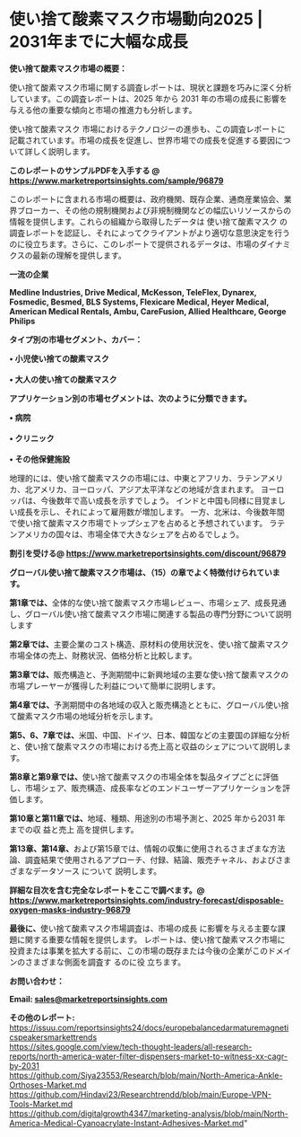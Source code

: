 # 使い捨て酸素マスク市場動向2025 | 2031年までに大幅な成長

<strong><b>使い捨て酸素マスク市場の概要：</b></strong>

使い捨て酸素マスク市場に関する調査レポートは、現状と課題を巧みに深く分析しています。この調査レポートは、2025 年から 2031 年の市場の成長に影響を与える他の重要な傾向と市場の推進力も分析します。

使い捨て酸素マスク 市場におけるテクノロジーの進歩も、この調査レポートに記載されています。市場の成長を促進し、世界市場での成長を促進する要因について詳しく説明します。

<strong>このレポートのサンプルPDFを入手する @ <a href=https://www.marketreportsinsights.com/sample/96879>https://www.marketreportsinsights.com/sample/96879</a></strong>

このレポートに含まれる市場の概要は、政府機関、既存企業、通商産業協会、業界ブローカー、その他の規制機関および非規制機関などの幅広いリソースからの情報を提供します。これらの組織から取得したデータは 使い捨て酸素マスク の調査レポートを認証し、それによってクライアントがより適切な意思決定を行うのに役立ちます。さらに、このレポートで提供されるデータは、市場のダイナミクスの最新の理解を提供します。

<strong>一流の企業</strong>

<strong><b>Medline Industries, Drive Medical, McKesson, TeleFlex, Dynarex, Fosmedic, Besmed, BLS Systems, Flexicare Medical, Heyer Medical, American Medical Rentals, Ambu, CareFusion, Allied Healthcare, George Philips</b></strong>

<strong><b>タイプ別の市場セグメント、カバー：</b></strong>

<strong>• 小児使い捨ての酸素マスク<br><br>• 大人の使い捨ての酸素マスク</strong>

<strong><b>アプリケーション別の市場セグメントは、次のように分類できます。</b></strong>

<strong>• 病院<br><br>• クリニック<br><br>• その他保健施設</strong>

 地理的には、使い捨て酸素マスクの市場には、中東とアフリカ、ラテンアメリカ、北アメリカ、ヨーロッパ、アジア太平洋などの地域が含まれます。 ヨーロッパは、今後数年で高い成長を示すでしょう。 インドと中国も同様に目覚ましい成長を示し、それによって雇用数が増加します。 一方、北米は、今後数年間で使い捨て酸素マスク市場でトップシェアを占めると予想されています。 ラテンアメリカの国々は、市場全体で大きなシェアを占めるでしょう。

<strong>割引を受ける@ <a href=https://www.marketreportsinsights.com/discount/96879>https://www.marketreportsinsights.com/discount/96879</a></strong>

<strong><b>グローバル使い捨て酸素マスク市場は、（15）の章でよく特徴付けられています。</b></strong>

<strong><b>第</b></strong><strong><b>1章では、</b></strong>全体的な使い捨て酸素マスク市場レビュー、市場シェア、成長見通し、グローバル使い捨て酸素マスク市場に関連する製品の専門分野について説明します

<strong><b>第2章では、</b></strong>主要企業のコスト構造、原材料の使用状況を、使い捨て酸素マスク市場全体の売上、財務状況、価格分析と比較します。

<strong><b>第3章では、</b></strong>販売構造と、予測期間中に新興地域の主要な使い捨て酸素マスクの市場プレーヤーが獲得した利益について簡単に説明します。

<strong><b>第4章では、</b></strong>予測期間中の各地域の収入と販売構造とともに、グローバル使い捨て酸素マスク市場の地域分析を示します。

<strong><b>第5、6、7章では、</b></strong>米国、中国、ドイツ、日本、韓国などの主要国の詳細な分析と、使い捨て酸素マスクの市場における売上高と収益のシェアについて説明します。

<strong><b>第8章と第9章では、</b></strong>使い捨て酸素マスクの市場全体を製品タイプごとに評価し、市場シェア、販売構造、成長率などのエンドユーザーアプリケーションを評価します。

<strong><b>第10章と第11章では、</b></strong>地域、種類、用途別の市場予測と、2025 年から2031 年までの収 益と売上 高を提供します。

<strong><b>第13章、第14章、</b></strong>および第15章では、情報の収集に使用されるさまざまな方法論、調査結果で使用されるアプローチ、付録、結論、販売チャネル、およびさまざまなデータソース について 説明します。

<strong>詳細な目次を含む完全なレポートをここで調べます。@ <a href=https://www.marketreportsinsights.com/industry-forecast/disposable-oxygen-masks-industry-96879>https://www.marketreportsinsights.com/industry-forecast/disposable-oxygen-masks-industry-96879</a></strong>

<strong><b>最後に、</b></strong>使い捨て酸素マスク市場調査は、市場の成長 に影響を</a>与える主要な課題に関する重要な情報を提供します。 レポートは、使い捨て酸素マスク市場に投資または事業を拡大する前に、この市場の既存または今後の企業がこのドメインのさまざまな側面を調査す るのに役 立ちます。

<strong><b>お問い合わせ：</b></strong>

<strong>Email: </strong><a href=mailto:sales@marketreportsinsights.com><strong>sales@marketreportsinsights.com</strong></a>

<strong>その他のレポート:</strong>
<br>
<a href=https://issuu.com/reportsinsights24/docs/europebalancedarmaturemagneticspeakersmarkettrends>https://issuu.com/reportsinsights24/docs/europebalancedarmaturemagneticspeakersmarkettrends</a>
<br>
<a href=https://sites.google.com/view/tech-thought-leaders/all-research-reports/north-america-water-filter-dispensers-market-to-witness-xx-cagr-by-2031>https://sites.google.com/view/tech-thought-leaders/all-research-reports/north-america-water-filter-dispensers-market-to-witness-xx-cagr-by-2031</a>
<br>
<a href=https://github.com/Siya23553/Research/blob/main/North-America-Ankle-Orthoses-Market.md>https://github.com/Siya23553/Research/blob/main/North-America-Ankle-Orthoses-Market.md</a>
<br>
<a href=https://github.com/Hindavi23/Researchtrendd/blob/main/Europe-VPN-Tools-Market.md>https://github.com/Hindavi23/Researchtrendd/blob/main/Europe-VPN-Tools-Market.md</a>
<br>
<a href=https://github.com/digitalgrowth4347/marketing-analysis/blob/main/North-America-Medical-Cyanoacrylate-Instant-Adhesives-Market.md>https://github.com/digitalgrowth4347/marketing-analysis/blob/main/North-America-Medical-Cyanoacrylate-Instant-Adhesives-Market.md</a>"
